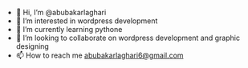 - 👋 Hi, I’m @abubakarlaghari
- 👀 I’m interested in wordpress development
- 🌱 I’m currently learning pythone
- 💞️ I’m looking to collaborate on wordpress development and graphic designing
- 📫 How to reach me abubakarlaghari6@gmail.com

<!---
abubakarlaghari/abubakarlaghari is a ✨ special ✨ repository because its `README.md` (this file) appears on your GitHub profile.
You can click the Preview link to take a look at your changes.
--->
